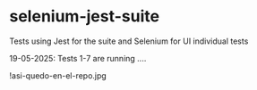 # selenium-jest-suite
Tests using Jest for the suite and Selenium for UI individual tests

19-05-2025: Tests 1-7 are running ....

!asi-quedo-en-el-repo.jpg

